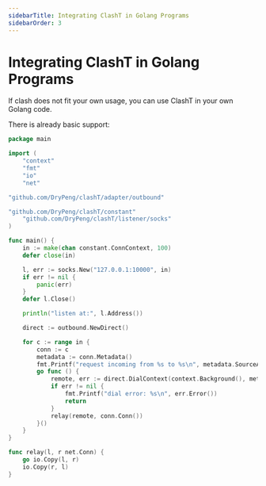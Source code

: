 ```yaml
---
sidebarTitle: Integrating ClashT in Golang Programs
sidebarOrder: 3
---
```


# Integrating ClashT in Golang Programs

If clash does not fit your own usage, you can use ClashT in your own Golang code.

There is already basic support:

```go
package main

import (
	"context"
	"fmt"
	"io"
	"net"

"github.com/DryPeng/clashT/adapter/outbound"

"github.com/DryPeng/clashT/constant"
	"github.com/DryPeng/clashT/listener/socks"
)

func main() {
	in := make(chan constant.ConnContext, 100)
	defer close(in)

	l, err := socks.New("127.0.0.1:10000", in)
	if err != nil {
		panic(err)
	}
	defer l.Close()

	println("listen at:", l.Address())

	direct := outbound.NewDirect()

	for c := range in {
		conn := c
		metadata := conn.Metadata()
		fmt.Printf("request incoming from %s to %s\n", metadata.SourceAddress(), metadata.RemoteAddress())
		go func () {
			remote, err := direct.DialContext(context.Background(), metadata)
			if err != nil {
				fmt.Printf("dial error: %s\n", err.Error())
				return
			}
			relay(remote, conn.Conn())
		}()
	}
}

func relay(l, r net.Conn) {
	go io.Copy(l, r)
	io.Copy(r, l)
}
```
